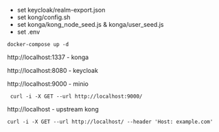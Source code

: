 - set keycloak/realm-export.json
- set kong/config.sh
- set konga/kong_node_seed.js & konga/user_seed.js
- set .env

```
docker-compose up -d
```

http://localhost:1337 - konga

http://localhost:8080 - keycloak

http://localhost:9000 - minio

```
 curl -i -X GET --url http://localhost:9000/ 
```

http://localhost - upstream kong
 
```
curl -i -X GET --url http://localhost/ --header 'Host: example.com'
```
